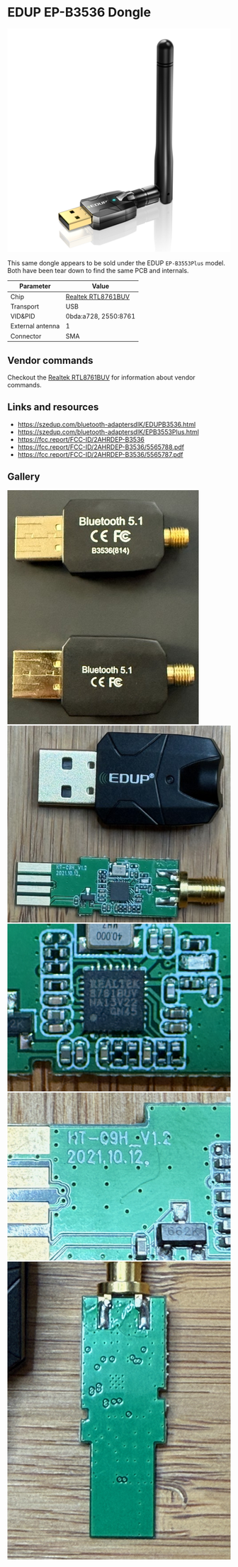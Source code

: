 # EDUP EP-B3536 Dongle

![EDUP EP-B3536](EDUP_EP-B3536.jpg)

This same dongle appears to be sold under the EDUP `EP-B3553Plus` model. Both have been tear down to find the same PCB and internals.

| Parameter        | Value                                            |
| ---------------- | ------------------------------------------------ |
| Chip             | [Realtek RTL8761BUV](Chip_Realtek_RTL8761BUV.md) |
| Transport        | USB                                              |
| VID&PID          | 0bda:a728, 2550:8761                             |
| External antenna | 1                                                |
| Connector        | SMA                                              |

## Vendor commands

Checkout the [Realtek RTL8761BUV](Chip_Realtek_RTL8761BUV.md) for information about vendor commands.

## Links and resources

- <https://szedup.com/bluetooth-adaptersdIK/EDUPB3536.html>
- <https://szedup.com/bluetooth-adaptersdIK/EPB3553Plus.html>
- <https://fcc.report/FCC-ID/2AHRDEP-B3536>
- <https://fcc.report/FCC-ID/2AHRDEP-B3536/5565788.pdf>
- <https://fcc.report/FCC-ID/2AHRDEP-B3536/5565787.pdf>

## Gallery

![EDUP EP-B3536](EDUP_EP-B3536_Teardown1.jpg)
![EDUP EP-B3536](EDUP_EP-B3536_Teardown2.jpeg)
![EDUP EP-B3536](EDUP_EP-B3536_Teardown3.jpeg)
![EDUP EP-B3536](EDUP_EP-B3536_Teardown4.jpeg)
![EDUP EP-B3536](EDUP_EP-B3536_Teardown5.jpeg)
